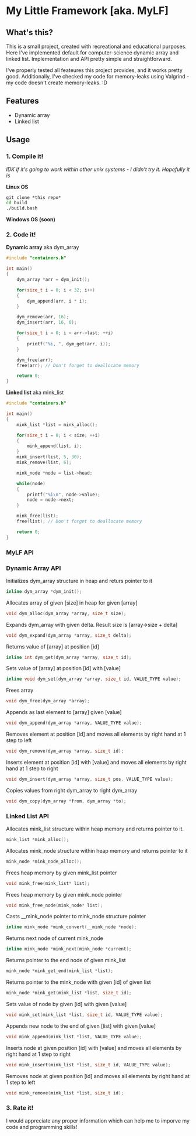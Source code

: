 # **My Little Framework** [aka. MyLF]
## What's this?
This is a small project, created with recreational and educational purposes. Here I've implemented default for computer-science dynamic array and linked list. Implementation and API pretty simple and straightforward. 

I've properly tested all feateures this project provides, and it works pretty good. Additionally, I've checked my code for memory-leaks using Valgrind - my code doesn't create memory-leaks. :D

## Features
- Dynamic array
- Linked list

## Usage
### 1. Compile it!
*IDK if it's going to work within other unix systems - I didn't try it. Hopefully it is*

**Linux OS** 
```cmd
git clone *this repo*
cd build
./build.bash
```
**Windows OS (soon)**

### 2. Code it!

**Dynamic array** aka dym_array

```C++
#include "containers.h"

int main()
{
    dym_array *arr = dym_init();

    for(size_t i = 0; i < 32; i++)
    {
        dym_append(arr, i * i);
    }

    dym_remove(arr, 16);
    dym_insert(arr, 16, 0);

    for(size_t i = 0; i < arr->last; ++i)
    {
        printf("%i, ", dym_get(arr, i));
    }

    dym_free(arr);
    free(arr); // Don't forget to deallocate memory

    return 0;
}
```

**Linked list** aka mink_list
```C++ 
#include "containers.h"

int main()
{
    mink_list *list = mink_alloc();

    for(size_t i = 0; i < size; ++i)
    {
        mink_append(list, i);
    }
    mink_insert(list, 5, 30);
    mink_remove(list, 6);

    mink_node *node = list->head;

    while(node)
    {
        printf("%i\n", node->value);
        node = node->next;
    }

    mink_free(list);
    free(list); // Don't forget to deallocate memory

    return 0;
}
```

### **MyLF API**
### Dynamic Array API

Initializes dym_array structure in heap and returs pointer to it
```C
inline dym_array *dym_init();
```
Allocates array of given [size] in heap for given [array]
```C
void dym_alloc(dym_array *array, size_t size);
```
Expands dym_array with given delta. Result size is [array->size + delta]
```C
void dym_expand(dym_array *array, size_t delta);
```
Returns value of [array] at position [id]
```C
inline int dym_get(dym_array *array, size_t id);
```
Sets value of [array] at position [id] with [value]
```C
inline void dym_set(dym_array *array, size_t id, VALUE_TYPE value);
```
Frees array
```C
void dym_free(dym_array *array);
```
Appends as last element to [array] given [value]
```C
void dym_append(dym_array *array, VALUE_TYPE value);
```
Removes element at position [id] and moves all elements by right hand at 1 step to left
```C
void dym_remove(dym_array *array, size_t id);
```
Inserts element at position [id] with [value] and moves all elements by right hand at 1 step to right
```C
void dym_insert(dym_array *array, size_t pos, VALUE_TYPE value);
```
Copies values from right dym_array to right dym_array
```C
void dym_copy(dym_array *from, dym_array *to);
```

### Linked List API

Allocates mink_list structure within heap memory and returns pointer to it.
```C
mink_list *mink_alloc();
```
Allocates mink_node structure within heap memory and returns pointer to it
```C
mink_node *mink_node_alloc();
```
 Frees heap memory by given mink_list pointer
```C
void mink_free(mink_list* list);
```
 Frees heap memory by given mink_node pointer
```C
void mink_free_node(mink_node* list);
```
 Casts __mink_node pointer to mink_node structure pointer
```C
inline mink_node *mink_convert(__mink_node *node);
```
 Returns next node of current mink_node
```C
inline mink_node *mink_next(mink_node *current);
```
 Returns pointer to the  end node of given mink_list 
```C
mink_node *mink_get_end(mink_list *list);
```
Returns pointer to the mink_node with given [id] of given list
```C
mink_node *mink_get(mink_list *list, size_t id);
```
Sets value of node by given [id] with given [value]
```C
void mink_set(mink_list *list, size_t id, VALUE_TYPE value);
```
Appends new node to the end of given [list] with given [value]
```C
void mink_append(mink_list *list, VALUE_TYPE value);
```
 Inserts node at given position [id] with [value] and moves all elements by right hand at 1 step to right
```C
void mink_insert(mink_list *list, size_t id, VALUE_TYPE value);
```
 Removes node at given position [id] and moves all elements by right hand at 1 step to left
```C
void mink_remove(mink_list *list, size_t id);
```

### 3. Rate it!

I would appreciate any proper information which can help me to imporve my code and programming skills! 